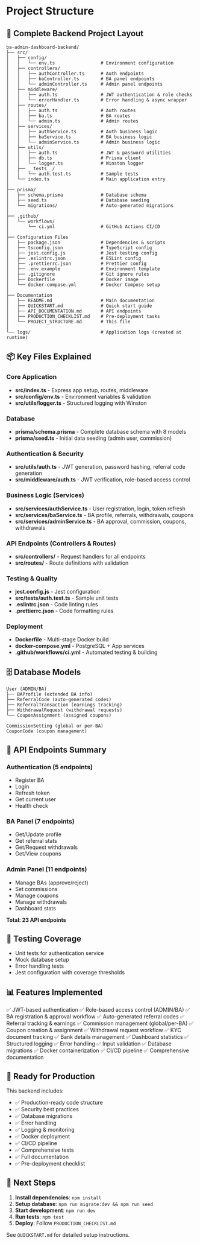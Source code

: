 # Project Structure

## 📁 Complete Backend Project Layout

```
ba-admin-dashboard-backend/
├── src/
│   ├── config/
│   │   └── env.ts                 # Environment configuration
│   ├── controllers/
│   │   ├── authController.ts      # Auth endpoints
│   │   ├── baController.ts        # BA panel endpoints
│   │   └── adminController.ts     # Admin panel endpoints
│   ├── middleware/
│   │   ├── auth.ts                # JWT authentication & role checks
│   │   └── errorHandler.ts        # Error handling & async wrapper
│   ├── routes/
│   │   ├── auth.ts                # Auth routes
│   │   ├── ba.ts                  # BA routes
│   │   └── admin.ts               # Admin routes
│   ├── services/
│   │   ├── authService.ts         # Auth business logic
│   │   ├── baService.ts           # BA business logic
│   │   └── adminService.ts        # Admin business logic
│   ├── utils/
│   │   ├── auth.ts                # JWT & password utilities
│   │   ├── db.ts                  # Prisma client
│   │   └── logger.ts              # Winston logger
│   ├── __tests__/
│   │   └── auth.test.ts           # Sample tests
│   └── index.ts                   # Main application entry
│
├── prisma/
│   ├── schema.prisma              # Database schema
│   ├── seed.ts                    # Database seeding
│   └── migrations/                # Auto-generated migrations
│
├── .github/
│   └── workflows/
│       └── ci.yml                 # GitHub Actions CI/CD
│
├── Configuration Files
│   ├── package.json               # Dependencies & scripts
│   ├── tsconfig.json              # TypeScript config
│   ├── jest.config.js             # Jest testing config
│   ├── .eslintrc.json             # ESLint config
│   ├── .prettierrc.json           # Prettier config
│   ├── .env.example               # Environment template
│   ├── .gitignore                 # Git ignore rules
│   ├── Dockerfile                 # Docker image
│   └── docker-compose.yml         # Docker Compose setup
│
├── Documentation
│   ├── README.md                  # Main documentation
│   ├── QUICKSTART.md              # Quick start guide
│   ├── API_DOCUMENTATION.md       # API endpoints
│   ├── PRODUCTION_CHECKLIST.md    # Pre-deployment tasks
│   └── PROJECT_STRUCTURE.md       # This file
│
└── logs/                          # Application logs (created at runtime)
```

## 📦 Key Files Explained

### Core Application
- **src/index.ts** - Express app setup, routes, middleware
- **src/config/env.ts** - Environment variables & validation
- **src/utils/logger.ts** - Structured logging with Winston

### Database
- **prisma/schema.prisma** - Complete database schema with 8 models
- **prisma/seed.ts** - Initial data seeding (admin user, commission)

### Authentication & Security
- **src/utils/auth.ts** - JWT generation, password hashing, referral code generation
- **src/middleware/auth.ts** - JWT verification, role-based access control

### Business Logic (Services)
- **src/services/authService.ts** - User registration, login, token refresh
- **src/services/baService.ts** - BA profile, referrals, withdrawals, coupons
- **src/services/adminService.ts** - BA approval, commission, coupons, withdrawals

### API Endpoints (Controllers & Routes)
- **src/controllers/** - Request handlers for all endpoints
- **src/routes/** - Route definitions with validation

### Testing & Quality
- **jest.config.js** - Jest configuration
- **src/__tests__/auth.test.ts** - Sample unit tests
- **.eslintrc.json** - Code linting rules
- **.prettierrc.json** - Code formatting rules

### Deployment
- **Dockerfile** - Multi-stage Docker build
- **docker-compose.yml** - PostgreSQL + App services
- **.github/workflows/ci.yml** - Automated testing & building

## 🗄️ Database Models

```
User (ADMIN/BA)
├── BAProfile (extended BA info)
├── ReferralCode (auto-generated codes)
├── ReferralTransaction (earnings tracking)
├── WithdrawalRequest (withdrawal requests)
└── CouponAssignment (assigned coupons)

CommissionSetting (global or per-BA)
CouponCode (coupon management)
```

## 🔌 API Endpoints Summary

### Authentication (5 endpoints)
- Register BA
- Login
- Refresh token
- Get current user
- Health check

### BA Panel (7 endpoints)
- Get/Update profile
- Get referral stats
- Get/Request withdrawals
- Get/View coupons

### Admin Panel (11 endpoints)
- Manage BAs (approve/reject)
- Set commissions
- Manage coupons
- Manage withdrawals
- Dashboard stats

**Total: 23 API endpoints**

## 🧪 Testing Coverage

- Unit tests for authentication service
- Mock database setup
- Error handling tests
- Jest configuration with coverage thresholds

## 📊 Features Implemented

✅ JWT-based authentication
✅ Role-based access control (ADMIN/BA)
✅ BA registration & approval workflow
✅ Auto-generated referral codes
✅ Referral tracking & earnings
✅ Commission management (global/per-BA)
✅ Coupon creation & assignment
✅ Withdrawal request workflow
✅ KYC document tracking
✅ Bank details management
✅ Dashboard statistics
✅ Structured logging
✅ Error handling
✅ Input validation
✅ Database migrations
✅ Docker containerization
✅ CI/CD pipeline
✅ Comprehensive documentation

## 🚀 Ready for Production

This backend includes:
- ✅ Production-ready code structure
- ✅ Security best practices
- ✅ Database migrations
- ✅ Error handling
- ✅ Logging & monitoring
- ✅ Docker deployment
- ✅ CI/CD pipeline
- ✅ Comprehensive tests
- ✅ Full documentation
- ✅ Pre-deployment checklist

## 📝 Next Steps

1. **Install dependencies**: `npm install`
2. **Setup database**: `npm run migrate:dev && npm run seed`
3. **Start development**: `npm run dev`
4. **Run tests**: `npm test`
5. **Deploy**: Follow `PRODUCTION_CHECKLIST.md`

See `QUICKSTART.md` for detailed setup instructions.

